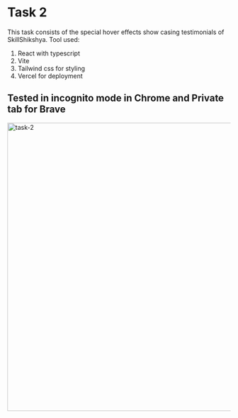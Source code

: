 # Task 2

This task consists of the special hover effects show casing testimonials of SkillShikshya. 
Tool used:
1. React with typescript
2. Vite
3. Tailwind css for styling
4. Vercel for deployment 
## Tested in incognito mode in Chrome and Private tab for Brave

<img width="1350" height="650" alt="task-2" src="https://github.com/user-attachments/assets/8eb52a9e-ece6-4580-b03d-fc61b76af4a6" />

